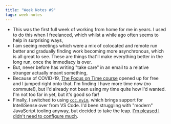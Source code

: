 ```yaml
---
title: "Week Notes #9"
tags: week-notes
---
```


- This was the first full week of working from home for me in years. I used to
  do this when I freelanced, which whilst a while ago often seems to help in
  surprising ways,
- I am seeing meetings which were a mix of colocated and remote run better and
  gradually finding work becoming more asynchronous, which is all great to see.
  These are things that'll make everything better in the long run, once the
  immediacy is over.
- But, never before has writing "take care" in an email to a relative stranger
  actually meant something,
- Because of COVID-19, [The Focus on Time course][1] opened up for free and I
  jumped right onto that. I'm finding I have more time now (no commute!), but
  I'd already not been using my time quite how I'd wanted. I'm not too far in
  yet, but it's good so far!
- Finally, I switched to using [`coc.nvim`][2], which brings support for
  IntelliSense over from VS Code. I'd been struggling with "modern" JavaScript
  tooling anyway, but decided to take the leap. [I'm pleased I didn't need to
  configure much][3].

[1]: https://thefocuscourse.com/free-time-management-course/
[2]: https://github.com/neoclide/coc.nvim
[3]: https://github.com/nickcharlton/dotfiles/commit/1497dab31ba316dad1312372c09a111d653809f9
